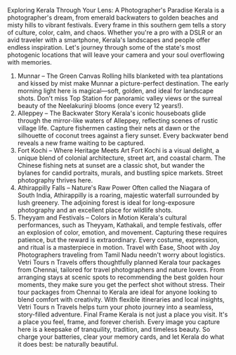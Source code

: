 Exploring Kerala Through Your Lens: A Photographer's Paradise
Kerala is a photographer's dream, from emerald backwaters to golden beaches and misty hills to vibrant festivals. Every frame in this southern gem tells a story of culture, color, calm, and chaos. Whether you're a pro with a DSLR or an avid traveler with a smartphone, Kerala's landscapes and people offer endless inspiration. Let's journey through some of the state's most photogenic locations that will leave your camera and your soul overflowing with memories.
1. Munnar – The Green Canvas
Rolling hills blanketed with tea plantations and kissed by mist make Munnar a picture-perfect destination. The early morning light here is magical—soft, golden, and ideal for landscape shots. Don't miss Top Station for panoramic valley views or the surreal beauty of the Neelakurinji blooms (once every 12 years!).
2. Alleppey – The Backwater Story
Kerala's iconic houseboats glide through the mirror-like waters of Alleppey, reflecting scenes of rustic village life. Capture fishermen casting their nets at dawn or the silhouette of coconut trees against a fiery sunset. Every backwater bend reveals a new frame waiting to be captured.
3. Fort Kochi – Where Heritage Meets Art
Fort Kochi is a visual delight, a unique blend of colonial architecture, street art, and coastal charm. The Chinese fishing nets at sunset are a classic shot, but wander the bylanes for candid portraits, murals, and bustling spice markets. Street photography thrives here.
4. Athirappilly Falls – Nature's Raw Power
Often called the Niagara of South India, Athirappilly is a roaring, majestic waterfall surrounded by lush greenery. The adjoining forest is ideal for long-exposure photography and an excellent place for wildlife shots.
5. Theyyam and Festivals – Colors in Motion
Kerala's cultural performances, such as Theyyam, Kathakali, and temple festivals, offer an explosion of color, emotion, and movement. Capturing these requires patience, but the reward is extraordinary. Every costume, expression, and ritual is a masterpiece in motion.
Travel with Ease, Shoot with Joy
Photographers traveling from Tamil Nadu needn't worry about logistics. Vetri Tours n Travels offers thoughtfully planned Kerala tour packages from Chennai, tailored for travel photographers and nature lovers. From arranging stays at scenic spots to recommending the best golden hour moments, they make sure you get the perfect shot without stress.
Their tour packages from Chennai to Kerala are ideal for anyone looking to blend comfort with creativity. With flexible itineraries and local insights, Vetri Tours n Travels helps turn your photo journey into a seamless, story-filled adventure.
Final Frame
Kerala is not just a place you visit. It's a place you feel, frame, and forever cherish. Every image you capture here is a keepsake of tranquility, tradition, and timeless beauty. So charge your batteries, clear your memory cards, and let Kerala do what it does best: be naturally beautiful.
